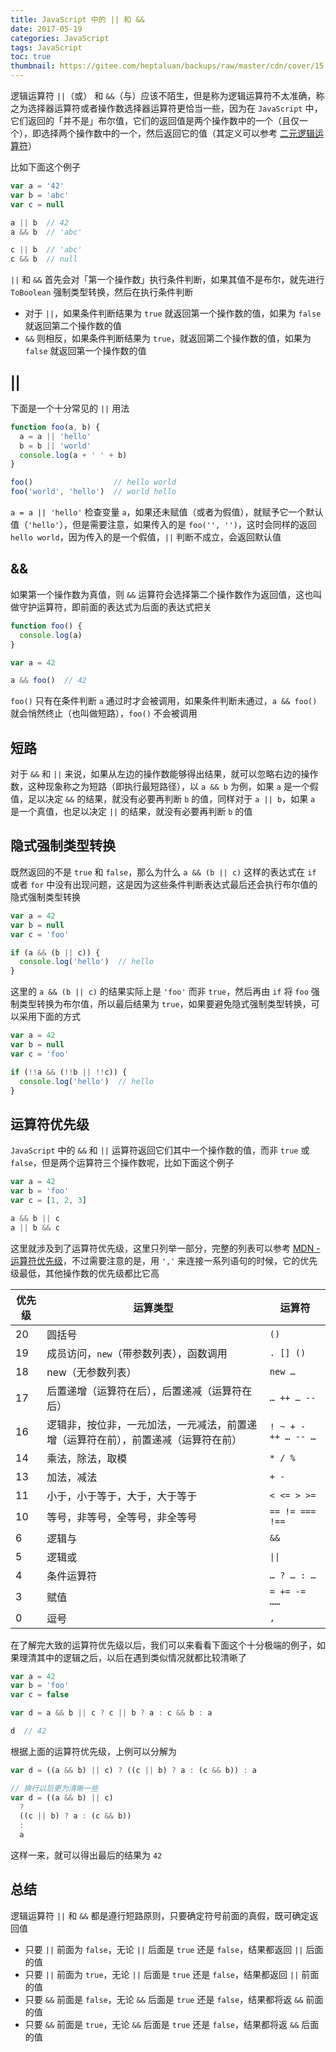 ```yaml
---
title: JavaScript 中的 || 和 &&
date: 2017-05-19
categories: JavaScript
tags: JavaScript
toc: true
thumbnail: https://gitee.com/heptaluan/backups/raw/master/cdn/cover/15.webp
---
```


逻辑运算符 `||`（或） 和 `&&`（与）应该不陌生，但是称为逻辑运算符不太准确，称之为选择器运算符或者操作数选择器运算符更恰当一些，因为在 `JavaScript` 中，它们返回的「并不是」布尔值，它们的返回值是两个操作数中的一个（且仅一个），即选择两个操作数中的一个，然后返回它的值（其定义可以参考 [二元逻辑运算符](http://lzw.me/pages/ecmascript/#208)）

<!--more-->

比如下面这个例子

```js
var a = '42'
var b = 'abc'
var c = null

a || b  // 42
a && b  // 'abc'

c || b  // 'abc'
c && b  // null
```

`||` 和 `&&` 首先会对「第一个操作数」执行条件判断，如果其值不是布尔，就先进行 `ToBoolean` 强制类型转换，然后在执行条件判断

* 对于 `||`，如果条件判断结果为 `true` 就返回第一个操作数的值，如果为 `false` 就返回第二个操作数的值
* `&&` 则相反，如果条件判断结果为 `true`，就返回第二个操作数的值，如果为 `false` 就返回第一个操作数的值




## ||


下面是一个十分常见的 `||` 用法

```js
function foo(a, b) {
  a = a || 'hello'
  b = b || 'world'
  console.log(a + ' ' + b)
}

foo()                  // hello world
foo('world', 'hello')  // world hello
```

`a = a || 'hello'` 检查变量 `a`，如果还未赋值（或者为假值），就赋予它一个默认值（`'hello'`），但是需要注意，如果传入的是 `foo('', '')`，这时会同样的返回 `hello world`，因为传入的是一个假值，`||` 判断不成立，会返回默认值 


## &&

如果第一个操作数为真值，则 `&&` 运算符会选择第二个操作数作为返回值，这也叫做守护运算符，即前面的表达式为后面的表达式把关

```js
function foo() {
  console.log(a)
}

var a = 42

a && foo()  // 42
```

`foo()` 只有在条件判断 `a` 通过时才会被调用，如果条件判断未通过，`a && foo()` 就会悄然终止（也叫做短路），`foo()` 不会被调用




## 短路

对于 `&&` 和 `||` 来说，如果从左边的操作数能够得出结果，就可以忽略右边的操作数，这种现象称之为短路（即执行最短路径），以 `a && b` 为例，如果 `a` 是一个假值，足以决定 `&&` 的结果，就没有必要再判断 `b` 的值，同样对于 `a || b`，如果 `a` 是一个真值，也足以决定 `||` 的结果，就没有必要再判断 `b` 的值




## 隐式强制类型转换

既然返回的不是 `true` 和 `false`，那么为什么 `a && (b || c)` 这样的表达式在 `if` 或者 `for` 中没有出现问题，这是因为这些条件判断表达式最后还会执行布尔值的隐式强制类型转换

```js
var a = 42
var b = null
var c = 'foo'

if (a && (b || c)) {
  console.log('hello')  // hello
}
```

这里的 `a && (b || c)` 的结果实际上是 `'foo'` 而非 `true`，然后再由 `if` 将 `foo` 强制类型转换为布尔值，所以最后结果为 `true`，如果要避免隐式强制类型转换，可以采用下面的方式

```js
var a = 42
var b = null
var c = 'foo'

if (!!a && (!!b || !!c)) {
  console.log('hello')  // hello
}
```


## 运算符优先级

`JavaScript` 中的 `&&` 和 `||` 运算符返回它们其中一个操作数的值，而非 `true` 或 `false`，但是两个运算符三个操作数呢，比如下面这个例子

```js
var a = 42
var b = 'foo'
var c = [1, 2, 3]

a && b || c
a || b && c
```

这里就涉及到了运算符优先级，这里只列举一部分，完整的列表可以参考 [MDN - 运算符优先级](https://developer.mozilla.org/zh-CN/docs/Web/JavaScript/Reference/Operators/Operator_Precedence)，不过需要注意的是，用 `','` 来连接一系列语句的时候，它的优先级最低，其他操作数的优先级都比它高

|优先级|运算类型| 运算符|
|-|-|-|
|20|圆括号| `()` |
|19|成员访问，`new`（带参数列表），函数调用| `. [] ()`|
|18|new（无参数列表）| `new …`|
|17|后置递增（运算符在后），后置递减（运算符在后）| `… ++ … --`|
|16|逻辑非，按位非，一元加法，一元减法，前置递增（运算符在前），前置递减（运算符在前）| `! ~ + - ++ … -- …` |
|14|乘法，除法，取模| `* / %` |
|13|加法，减法| `+ -`|
|11|小于，小于等于，大于，大于等于| `< <= > >=`|
|10|等号，非等号，全等号，非全等号| `== != === !==` |
|6|逻辑与| `&&` |
|5|逻辑或| `\|\|` |
|4|条件运算符| `… ? … : …` |
|3|赋值| `= += -= ……`|
|0|逗号| `,` |

在了解完大致的运算符优先级以后，我们可以来看看下面这个十分极端的例子，如果理清其中的逻辑之后，以后在遇到类似情况就都比较清晰了

```js
var a = 42
var b = 'foo'
var c = false

var d = a && b || c ? c || b ? a : c && b : a

d  // 42
```

根据上面的运算符优先级，上例可以分解为

```js
var d = ((a && b) || c) ? ((c || b) ? a : (c && b)) : a

// 换行以后更为清晰一些
var d = ((a && b) || c) 
  ? 
  ((c || b) ? a : (c && b)) 
  : 
  a
```

这样一来，就可以得出最后的结果为 `42`







## 总结

逻辑运算符 `||` 和 `&&` 都是遵行短路原则，只要确定符号前面的真假，既可确定返回值

* 只要 `||` 前面为 `false`，无论 `||` 后面是 `true` 还是 `false`，结果都返回 `||` 后面的值
* 只要 `||` 前面为 `true`，无论 `||` 后面是 `true` 还是 `false`，结果都返回 `||` 前面的值
* 只要 `&&` 前面是 `false`，无论 `&&` 后面是 `true` 还是 `false`，结果都将返 `&&` 前面的值
* 只要 `&&` 前面是 `true`，无论 `&&` 后面是 `true` 还是 `false`，结果都将返 `&&` 后面的值


